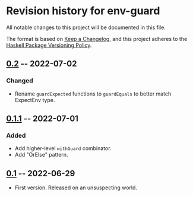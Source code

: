 # Revision history for env-guard

All notable changes to this project will be documented in this file.

The format is based on [Keep a Changelog](https://keepachangelog.com/en/1.0.0/),
and this project adheres to the [Haskell Package Versioning Policy](https://pvp.haskell.org/).

## [0.2] -- 2022-07-02
### Changed
* Rename `guardExpected` functions to `guardEquals` to better match ExpectEnv type.

## [0.1.1] -- 2022-07-01
### Added
* Add higher-level `withGuard` combinator.
* Add "OrElse" pattern.

## [0.1] -- 2022-06-29

* First version. Released on an unsuspecting world.

[0.2]: https://github.com/tbidne/env-guard/compare/0.1.1..0.2
[0.1.1]: https://github.com/tbidne/env-guard/compare/0.1..0.1.1
[0.1]: https://github.com/tbidne/env-guard/releases/tag/0.1